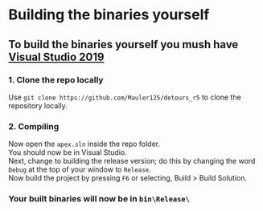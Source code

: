 # **Building the binaries yourself**

## To build the binaries yourself you mush have [Visual Studio 2019](https://visualstudio.microsoft.com/)

### 1. Clone the repo locally
Use `git clone https://github.com/Mauler125/detours_r5` to clone the repository locally.

### 2. Compiling
Now open the `apex.sln` inside the repo folder.<br/>
You should now be in Visual Studio.<br/>
Next, change to building the release version; do this by changing the word `Debug` at the top of your window to `Release`.<br/>
Now build the project by pressing `F6` or selecting, Build > Build Solution.

### Your built binaries will now be in `bin\Release\` 